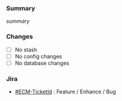 ### Summary
_summary_

### Changes
- [ ] No stash
- [ ] No config changes
- [ ] No database changes

### Jira
- [#ECM-TicketId](https://hihichi.atlassian.net/browse/ECM-TicketId) : Feature / Enhance / Bug
